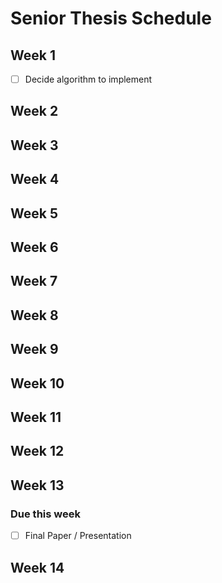 # Senior Thesis Schedule

## Week 1

- [ ] Decide algorithm to implement

## Week 2

## Week 3

## Week 4

## Week 5

## Week 6

## Week 7

## Week 8

## Week 9

## Week 10

## Week 11

## Week 12

## Week 13

### Due this week

- [ ] Final Paper / Presentation

## Week 14
